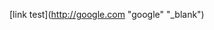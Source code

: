 [link test](http://google.com "google" "_blank")

<a href="http://google.com" alt="google" target="_blank" />
